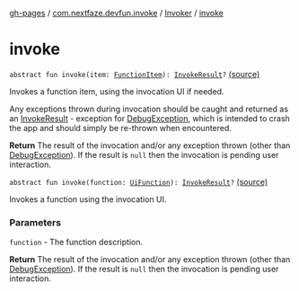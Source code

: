 [gh-pages](../../index.md) / [com.nextfaze.devfun.invoke](../index.md) / [Invoker](index.md) / [invoke](./invoke.md)

# invoke

`abstract fun invoke(item: `[`FunctionItem`](../../com.nextfaze.devfun.core/-function-item/index.md)`): `[`InvokeResult`](../../com.nextfaze.devfun.core/-invoke-result/index.md)`?` [(source)](https://github.com/NextFaze/dev-fun/tree/master/devfun/src/main/java/com/nextfaze/devfun/invoke/Invoker.kt#L26)

Invokes a function item, using the invocation UI if needed.

Any exceptions thrown during invocation should be caught and returned as an [InvokeResult](../../com.nextfaze.devfun.core/-invoke-result/index.md) - exception for
[DebugException](../../com.nextfaze.devfun.core/-debug-exception/index.md), which is intended to crash the app and should simply be re-thrown when encountered.

**Return**
The result of the invocation and/or any exception thrown (other than [DebugException](../../com.nextfaze.devfun.core/-debug-exception/index.md)).
    If the result is `null` then the invocation is pending user interaction.

`abstract fun invoke(function: `[`UiFunction`](../-ui-function/index.md)`): `[`InvokeResult`](../../com.nextfaze.devfun.core/-invoke-result/index.md)`?` [(source)](https://github.com/NextFaze/dev-fun/tree/master/devfun/src/main/java/com/nextfaze/devfun/invoke/Invoker.kt#L36)

Invokes a function using the invocation UI.

### Parameters

`function` - The function description.

**Return**
The result of the invocation and/or any exception thrown (other than [DebugException](../../com.nextfaze.devfun.core/-debug-exception/index.md)).
    If the result is `null` then the invocation is pending user interaction.

